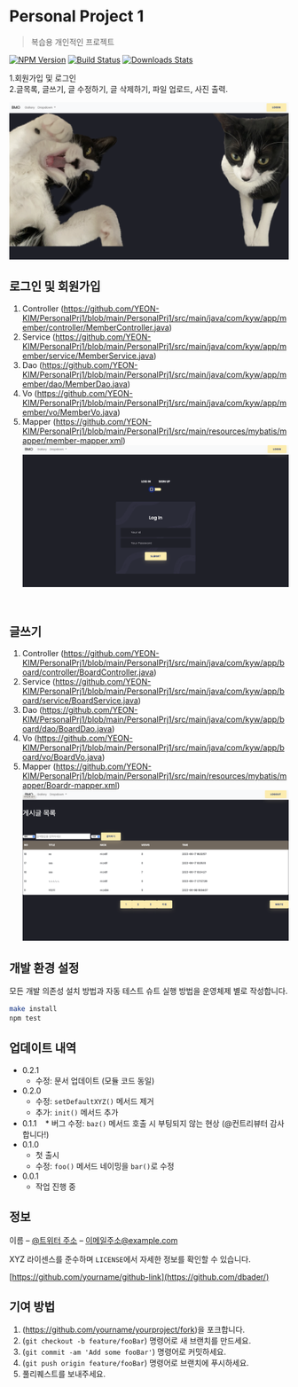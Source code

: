# Personal Project 1
> 복습용 개인적인 프로젝트

[![NPM Version][npm-image]][npm-url]
[![Build Status][travis-image]][travis-url]
[![Downloads Stats][npm-downloads]][npm-url]

1.회원가입 및 로그인<br>
2.글목록, 글쓰기, 글 수정하기, 글 삭제하기, 파일 업로드, 사진 출력.

![](image/1.png)

## 로그인 및 회원가입
1. Controller (<https://github.com/YEON-KIM/PersonalPrj1/blob/main/PersonalPrj1/src/main/java/com/kyw/app/member/controller/MemberController.java>)
2. Service (<https://github.com/YEON-KIM/PersonalPrj1/blob/main/PersonalPrj1/src/main/java/com/kyw/app/member/service/MemberService.java>)
3. Dao (<https://github.com/YEON-KIM/PersonalPrj1/blob/main/PersonalPrj1/src/main/java/com/kyw/app/member/dao/MemberDao.java>)
4. Vo (<https://github.com/YEON-KIM/PersonalPrj1/blob/main/PersonalPrj1/src/main/java/com/kyw/app/member/vo/MemberVo.java>)
5. Mapper (<https://github.com/YEON-KIM/PersonalPrj1/blob/main/PersonalPrj1/src/main/resources/mybatis/mapper/member-mapper.xml>)
![](image/2.png)
<br>

## 글쓰기
1. Controller (<https://github.com/YEON-KIM/PersonalPrj1/blob/main/PersonalPrj1/src/main/java/com/kyw/app/board/controller/BoardController.java>)
2. Service (<https://github.com/YEON-KIM/PersonalPrj1/blob/main/PersonalPrj1/src/main/java/com/kyw/app/board/service/BoardService.java>)
3. Dao (<https://github.com/YEON-KIM/PersonalPrj1/blob/main/PersonalPrj1/src/main/java/com/kyw/app/board/dao/BoardDao.java>)
4. Vo (<https://github.com/YEON-KIM/PersonalPrj1/blob/main/PersonalPrj1/src/main/java/com/kyw/app/board/vo/BoardVo.java>)
5. Mapper (<https://github.com/YEON-KIM/PersonalPrj1/blob/main/PersonalPrj1/src/main/resources/mybatis/mapper/Boardr-mapper.xml>)
![](image/6.png)

## 개발 환경 설정

모든 개발 의존성 설치 방법과 자동 테스트 슈트 실행 방법을 운영체제 별로 작성합니다.

```sh
make install
npm test
```

## 업데이트 내역

* 0.2.1
    * 수정: 문서 업데이트 (모듈 코드 동일)
* 0.2.0
    * 수정: `setDefaultXYZ()` 메서드 제거
    * 추가: `init()` 메서드 추가
* 0.1.1
    * 버그 수정: `baz()` 메서드 호출 시 부팅되지 않는 현상 (@컨트리뷰터 감사합니다!)
* 0.1.0
    * 첫 출시
    * 수정: `foo()` 메서드 네이밍을 `bar()`로 수정
* 0.0.1
    * 작업 진행 중

## 정보

이름 – [@트위터 주소](https://twitter.com/dbader_org) – 이메일주소@example.com

XYZ 라이센스를 준수하며 ``LICENSE``에서 자세한 정보를 확인할 수 있습니다.

[https://github.com/yourname/github-link](https://github.com/dbader/)

## 기여 방법

1. (<https://github.com/yourname/yourproject/fork>)을 포크합니다.
2. (`git checkout -b feature/fooBar`) 명령어로 새 브랜치를 만드세요.
3. (`git commit -am 'Add some fooBar'`) 명령어로 커밋하세요.
4. (`git push origin feature/fooBar`) 명령어로 브랜치에 푸시하세요. 
5. 풀리퀘스트를 보내주세요.

<!-- Markdown link & img dfn's -->
[npm-image]: https://img.shields.io/npm/v/datadog-metrics.svg?style=flat-square
[npm-url]: https://npmjs.org/package/datadog-metrics
[npm-downloads]: https://img.shields.io/npm/dm/datadog-metrics.svg?style=flat-square
[travis-image]: https://img.shields.io/travis/dbader/node-datadog-metrics/master.svg?style=flat-square
[travis-url]: https://travis-ci.org/dbader/node-datadog-metrics
[wiki]: https://github.com/yourname/yourproject/wiki
